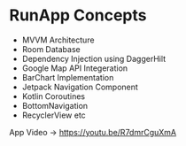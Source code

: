 # RunApp Concepts 

- MVVM Architecture
- Room Database
- Dependency Injection using DaggerHilt 
- Google Map API Integeration
- BarChart Implementation
- Jetpack Navigation Component
- Kotlin Coroutines
- BottomNavigation 
- RecyclerView etc

App Video -> https://youtu.be/R7dmrCguXmA
